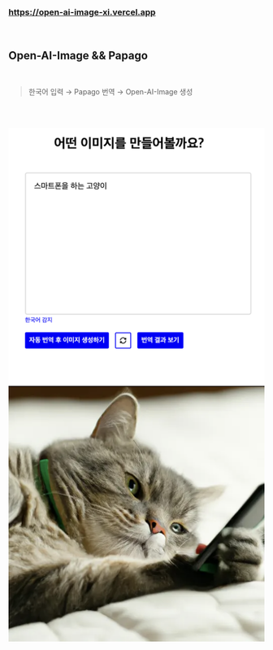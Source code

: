 ### https://open-ai-image-xi.vercel.app

</br>

## Open-AI-Image && Papago

</br>

> 한국어 입력 → Papago 번역 → Open-AI-Image 생성

</br>
</br>

![cat_phone1.png](./public/cat_phone1.png)
![cat_phone2.png](./public/cat_phone2.png)
